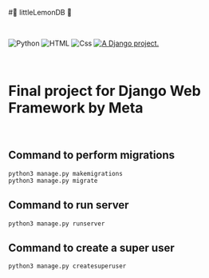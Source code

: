 ﻿#🍋 littleLemonDB 🍋

<br>
<p>
<img <img alt="Python" src="https://img.shields.io/badge/Python-14354C?style=for-the-badge&logo=python&logoColor=white" />
<img alt="HTML" src="https://img.shields.io/badge/HTML-E34F26?logo=html5&logoColor=white&style=for-the-badge" />
<img alt="Css" src="https://img.shields.io/badge/CSS-1572B6?logo=css3&logoColor=white&style=for-the-badge" />
<a href="http://www.djangoproject.com/"><img src="https://www.djangoproject.com/m/img/badges/djangoproject120x25.gif" border="0" alt="A Django project." title="A Django project." /></a>
</p>
<br>

<h1> Final project for Django Web Framework by Meta </h1>
<br>
<h2> Command to perform migrations </h2>
<code>python3 manage.py makemigrations</code>
<br>
<code>python3 manage.py migrate</code>

<h2> Command to run server </h2>
<code>python3 manage.py runserver</code>

<h2> Command to create a super user </h2>
<code>python3 manage.py createsuperuser</code>
